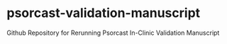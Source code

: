 # psorcast-validation-manuscript
Github Repository for Rerunning Psorcast In-Clinic Validation Manuscript
